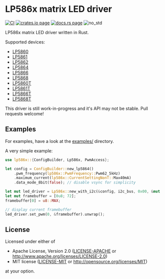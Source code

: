 # LP586x matrix LED driver
[![CI](https://github.com/markus-k/lp586x-rs/actions/workflows/rust.yml/badge.svg)](https://github.com/markus-k/lp586x-rs/actions/workflows/rust.yml)
[![crates.io page](https://img.shields.io/crates/v/lp586x.svg)](https://crates.io/crates/lp586x)
[![docs.rs page](https://docs.rs/lp586x/badge.svg)](https://docs.rs/lp586x)
![no_std](https://img.shields.io/badge/no__std-yes-blue)

LP586x matrix LED driver written in Rust.

Supported devices:
* [LP5860](https://www.ti.com/product/LP5860)
* [LP5861](https://www.ti.com/product/LP5861)
* [LP5862](https://www.ti.com/product/LP5862)
* [LP5864](https://www.ti.com/product/LP5864)
* [LP5866](https://www.ti.com/product/LP5866)
* [LP5868](https://www.ti.com/product/LP5868)
* [LP5860T](https://www.ti.com/product/LP5860T)
* [LP5861T](https://www.ti.com/product/LP5861T)
* [LP5866T](https://www.ti.com/product/LP5866T)
* [LP5868T](https://www.ti.com/product/LP5868T)

This driver is still work-in-progress and it's API may not be stable. Pull requests welcome!

## Examples

For examples, have a look at the [examples/](examples/) directory.

A very simple example:

```rust
use lp586x::{ConfigBuilder, Lp586x, PwmAccess};

let config = ConfigBuilder::new_lp5864()
    .pwm_frequency(lp586x::PwmFrequency::Pwm62_5kHz)
    .maximum_current(lp586x::CurrentSettingNonT::Max40mA)
    .data_mode_8bit(false); // disable vsync for simplicity

let mut led_driver = Lp586x::new_with_i2c(&config, i2c_bus, 0x00, &mut delay).unwrap();
let mut framebuffer = [0u8; 72];
framebuffer[0] = u8::MAX;

// display current framebuffer
led_driver.set_pwm(0, &framebuffer).unwrap();
```

## License
Licensed under either of

- Apache License, Version 2.0 ([LICENSE-APACHE](LICENSE-APACHE) or http://www.apache.org/licenses/LICENSE-2.0)
- MIT license ([LICENSE-MIT](LICENSE-MIT) or http://opensource.org/licenses/MIT)

at your option.
